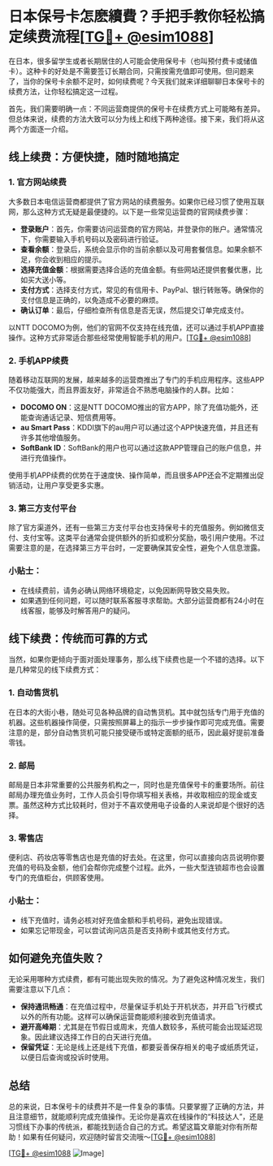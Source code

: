 # 日本保号卡怎麽續費？手把手教你轻松搞定续费流程[[TG💪+ @esim1088](https://t.me/s/esim1088)]

在日本，很多留学生或者长期居住的人可能会使用保号卡（也叫预付费卡或储值卡）。这种卡的好处是不需要签订长期合同，只需按需充值即可使用。但问题来了，当你的保号卡余额不足时，如何续费呢？今天我们就来详细聊聊日本保号卡的续费方法，让你轻松搞定这一过程。

首先，我们需要明确一点：不同运营商提供的保号卡在续费方式上可能略有差异。但总体来说，续费的方法大致可以分为线上和线下两种途径。接下来，我们将从这两个方面逐一介绍。

## 线上续费：方便快捷，随时随地搞定

### 1. 官方网站续费
大多数日本电信运营商都提供了官方网站的续费服务。如果你已经习惯了使用互联网，那么这种方式无疑是最便捷的。以下是一些常见运营商的官网续费步骤：

- **登录账户**：首先，你需要访问运营商的官方网站，并登录你的账户。通常情况下，你需要输入手机号码以及密码进行验证。
- **查看余额**：登录后，系统会显示你的当前余额以及可用套餐信息。如果余额不足，你会收到相应的提示。
- **选择充值金额**：根据需要选择合适的充值金额。有些网站还提供套餐优惠，比如买大送小等。
- **支付方式**：选择支付方式，常见的有信用卡、PayPal、银行转账等。确保你的支付信息是正确的，以免造成不必要的麻烦。
- **确认订单**：最后，仔细检查所有信息是否无误，然后提交订单完成支付。

以NTT DOCOMO为例，他们的官网不仅支持在线充值，还可以通过手机APP直接操作。这种方式非常适合那些经常使用智能手机的用户。[[TG💪+ @esim1088](https://t.me/s/esim1088)]

### 2. 手机APP续费
随着移动互联网的发展，越来越多的运营商推出了专门的手机应用程序。这些APP不仅功能强大，而且界面友好，非常适合不熟悉电脑操作的人群。比如：

- **DOCOMO ON**：这是NTT DOCOMO推出的官方APP，除了充值功能外，还能查询通话记录、短信费用等。
- **au Smart Pass**：KDDI旗下的au用户可以通过这个APP快速充值，并且还有许多其他增值服务。
- **SoftBank ID**：SoftBank的用户也可以通过这款APP管理自己的账户信息，并进行充值操作。

使用手机APP续费的优势在于速度快、操作简单，而且很多APP还会不定期推出促销活动，让用户享受更多实惠。

### 3. 第三方支付平台
除了官方渠道外，还有一些第三方支付平台也支持保号卡的充值服务。例如微信支付、支付宝等。这类平台通常会提供额外的折扣或积分奖励，吸引用户使用。不过需要注意的是，在选择第三方平台时，一定要确保其安全性，避免个人信息泄露。

### 小贴士：
- 在线续费前，请务必确认网络环境稳定，以免因断网导致交易失败。
- 如果遇到任何问题，可以随时联系客服寻求帮助。大部分运营商都有24小时在线客服，能够及时解答用户的疑问。

## 线下续费：传统而可靠的方式

当然，如果你更倾向于面对面处理事务，那么线下续费也是一个不错的选择。以下是几种常见的线下续费方式：

### 1. 自动售货机
在日本的大街小巷，随处可见各种品牌的自动售货机。其中就包括专门用于充值的机器。这些机器操作简便，只需按照屏幕上的指示一步步操作即可完成充值。需要注意的是，部分自动售货机可能只接受硬币或特定面额的纸币，因此最好提前准备零钱。

### 2. 邮局
邮局是日本非常重要的公共服务机构之一，同时也是充值保号卡的重要场所。前往邮局办理充值业务时，工作人员会引导你填写相关表格，并收取相应的现金或支票。虽然这种方式比较耗时，但对于不喜欢使用电子设备的人来说却是个很好的选择。

### 3. 零售店
便利店、药妆店等零售店也是充值的好去处。在这里，你可以直接向店员说明你要充值的号码及金额，他们会帮你完成整个过程。此外，一些大型连锁超市也会设置专门的充值柜台，供顾客使用。

### 小贴士：
- 线下充值时，请务必核对好充值金额和手机号码，避免出现错误。
- 如果忘记带现金，可以尝试询问店员是否支持刷卡或其他支付方式。

## 如何避免充值失败？

无论采用哪种方式续费，都有可能出现失败的情况。为了避免这种情况发生，我们需要注意以下几点：

- **保持通讯畅通**：在充值过程中，尽量保证手机处于开机状态，并开启飞行模式以外的所有功能。这样可以确保运营商能顺利接收到充值请求。
- **避开高峰期**：尤其是在节假日或周末，充值人数较多，系统可能会出现延迟现象。因此建议选择工作日的白天进行充值。
- **保留凭证**：无论是线上还是线下充值，都要妥善保存相关的电子或纸质凭证，以便日后查询或投诉时使用。

## 总结

总的来说，日本保号卡的续费并不是一件复杂的事情。只要掌握了正确的方法，并且注意细节，就能顺利完成充值操作。无论你是喜欢在线操作的“科技达人”，还是习惯线下办事的传统派，都能找到适合自己的方式。希望这篇文章能对你有所帮助！如果有任何疑问，欢迎随时留言交流哦～[[TG💪+ @esim1088](https://t.me/s/esim1088)]

[[TG💪+ @esim1088](https://t.me/s/esim1088) ![Image](https://i.postimg.cc/4NQfJmqS/Snipaste-2025-05-13-00-14-12.png)]